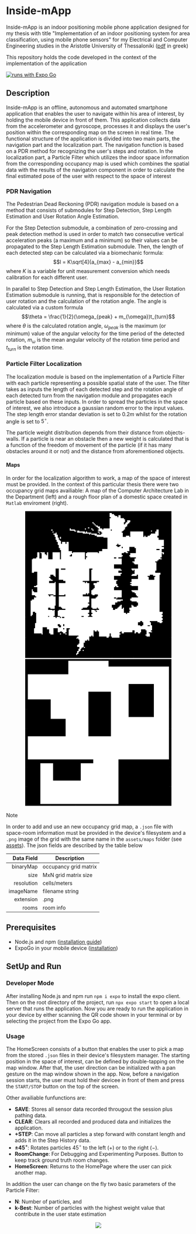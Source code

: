 # Inside-mApp 
Inside-mApp is an indoor positioning mobile phone application designed for my thesis with title "Implementation of an indoor positioning system for area classification, using mobile phone sensors" for my Electrical and Computer Engineering studies in the Aristotle University of Thessaloniki
([pdf](https://github.com/minakosm/Inside-mApp/blob/master/report/Thesis%20Report.pdf) in greek)

This repository holds the code developed in the context of the implementation of the application

[![runs with Expo Go](https://img.shields.io/badge/Runs%20with%20Expo%20Go-4630EB.svg?style=flat-square&logo=EXPO&labelColor=f3f3f3&logoColor=000)](https://expo.dev/client)

## Description
Inside-mApp is an offline, autonomous and automated smartphone application that enables the user to navigate within his area of interest, by holding the mobile device in front of them. This application collects data from the accelerometer and gyroscope, processes it and displays the user's position within the corresponding map on the screen in real time. The functional structure of the application is divided into two main parts, the navigation part and the localization part. The navigation function is based on a PDR method for recognizing the user's steps and rotation. In the localization part, a Particle Filter which utilizes the indoor space information from the corresponding occupancy map is used which combines the spatial data with the results of the navigation component in order to calculate the final estimated pose of the user with respect to the space of interest
### PDR Navigation
The Pedestrian Dead Reckoning (PDR) navigation module is based on a  method that consists of submodules for Step Detection, Step Length Estimation and User Rotation Angle Estimation. 

For the Step Detection submodule, a combination of zero-crossing and peak detection method is used in order to match two consecutive vertical acceleration peaks (a maximum and a minimum) so their values can be propagated to the Step Length Estimation submodule.
Then, the length of each detected step can be calculated via a biomechanic formula: $$l = K\sqrt[4]{a_{max} - a_{min}}$$ where $K$ is a variable for unit measurement conversion which needs calibration for each different user. 

In parallel to Step Detection and Step Length Estimation, the User Rotation Estimation submodule is running, that is responsible for the detection of user rotation and the calculation of the rotation angle. The angle is calculated via 
a custom formula $$\theta = \frac{1}{2}(\omega_{peak} + m_{\omega})t_{turn}$$ where $\theta$ is the calculated rotation angle, $\omega_{peak}$ is the maximum (or minimum) value of the angular velocity for the time period of the detected rotation,
$m_\omega$ is the mean angular velocity of the rotation time period and $t_{turn}$ is the rotation time.

### Particle Filter Localization
The localization module is based on the implementation of a Particle Filter with each particle representing a possible spatial state of the user. 
The filter takes as inputs the length of each detected step and the rotation angle of each detected turn from the navigation module and propagates each particle based on these inputs. In order to spread the particles in the space of interest,
we also introduce a gaussian random error to the input values. The step length error standar deviation is set to $0.2m$ whilst for the rotation angle is set to $5^\circ$.

The particle weight distribution depends from their distance from objects-walls. If a particle is near an obstacle then a new weight is calculated that is a function of the freedom of movement of the particle (if it has many obstacles around it or not) and the distance from aforementioned objects.

#### Maps
In order for the localization algorithm to work, a map of the space of interest must be provided. In the context of this particular thesis there were two occupancy grid maps availiable: A map of the Computer Architecture Lab in the Department (left) and a 
rough floor plan of a domestic space created in `Matlab` enviroment (right).

<p align="middle">
  <img src="https://github.com/minakosm/Inside-mApp/blob/master/assets/maps/labMap.png" width="400" height="400" >
  <img src="https://github.com/minakosm/Inside-mApp/blob/master/assets/maps/livingRoomMap.png" width="400" height="400">
</p>


> [!NOTE]
> In order to add and use an new occupancy grid map, a `.json` file with space-room information must be provided in the device's filesystem and a `.png` image of the grid with the same name in the `assets/maps` folder (see [assets](https://github.com/minakosm/Inside-mApp/blob/master/assets/maps)). The json fields are described by the table below
>
> | Data Field | Description |
>|-----:|---------------|
>|binaryMap |occupancy grid matrix |
>|size      |MxN grid matrix size  |
>|resolution|cells/meters          |
>|imageName |filename string       |
>|extension |.png                  |
> |rooms    |room info             |


## Prerequisites 
+ Node.js and npm ([installation guide](https://docs.npmjs.com/downloading-and-installing-node-js-and-npm))
+ ExpoGo in your mobile device ([installation](https://expo.dev/go))
## SetUp and Run

### Developer Mode
After installing Node.js and npm run `npm i expo` to install the expo client. 
Then on the root directory of the project, run `npx expo start` to open a local server that runs the application. Now you are ready to run the application in your device by either scanning the QR code shown in your terminal or by selecting the project from the Expo Go app.

### Usage
The HomeScreen consists of a button that enables the user to pick a map from the stored `.json` files in their device's filesystem manager.
The starting position in the space of interest, can be defined by double-tapping on the map window. After that, the user direction can be initialized with a pan gesture on the map window shown in the app. Now, before a navigation session starts, the user must hold their devicee in front of them and press the `START/STOP` button on the top of the screen.

Other availiable funfunctions are: 

+ **SAVE**: Stores all sensor data recorded througout the session plus pathing data.
+ **CLEAR**: Clears all recorded and produced data and initializes the application.
+ **+STEP**: Can move all particles a step forward with constant length and adds it in the Step History data.
+ **$\pm45^\circ$**: Rotates particles $45^\circ$ to the left ($+$) or to the right ($-$).
+ **RoomChange**: For Debugging and Experimenting Purposes. Button to keep track ground truth room changes.
+ **HomeScreen**: Returns to the HomePage where the user can pick another map.

In addition the user can change on the fly two basic parameters of the Particle Filter: 
+ **N**: Number of particles, and
+ **k-Best**: Number of particles with the highest weight value that contribute in the user state estimation
  
<p align="middle">
  <img src="https://github.com/minakosm/Inside-mApp/assets/62264217/cddfc4f1-333a-4dbd-a660-de33f37dd5f3">
</p>

